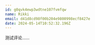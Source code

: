 ```yaml
---
id: g0qvk4ewp3wdtne107fvmfqw
name: Rikki
email: d41d8cd98f00b204e9800998ecf8427e
date: 2024-05-14T10:52:32.196Z
---
```

测试评论……
